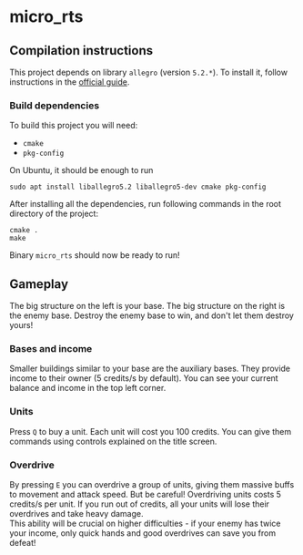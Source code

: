 # micro_rts

## Compilation instructions

This project depends on library `allegro` (version `5.2.*`). To install it, follow instructions in the
[official guide](https://github.com/liballeg/allegro_wiki/wiki/Quickstart).

### Build dependencies

To build this project you will need:
- `cmake`
- `pkg-config`

On Ubuntu, it should be enough to run
```
sudo apt install liballegro5.2 liballegro5-dev cmake pkg-config
```

After installing all the dependencies, run following commands in the root directory of the project:

```
cmake .
make
```

Binary `micro_rts` should now be ready to run!

## Gameplay

The big structure on the left is your base. The big structure on the right is the enemy base. Destroy the enemy base to 
win, and don't let them destroy yours!

### Bases and income

Smaller buildings similar to your base are the auxiliary bases. They provide income to their owner
(5 credits/s by default). You can see your current balance and income in the top left corner.

### Units
Press `Q` to buy a unit. Each unit will cost you 100 credits. You can give them commands using controls 
explained on the title screen. 

### Overdrive
By pressing `E` you can overdrive a group of units, giving them massive buffs to movement and attack speed. 
But be careful! Overdriving units costs 5 credits/s per unit. If you run out of credits, all your units will lose their
overdrives and take heavy damage.  
This ability will be crucial on higher difficulties - if your enemy has twice your income, only quick hands and good 
overdrives can save you from defeat!
